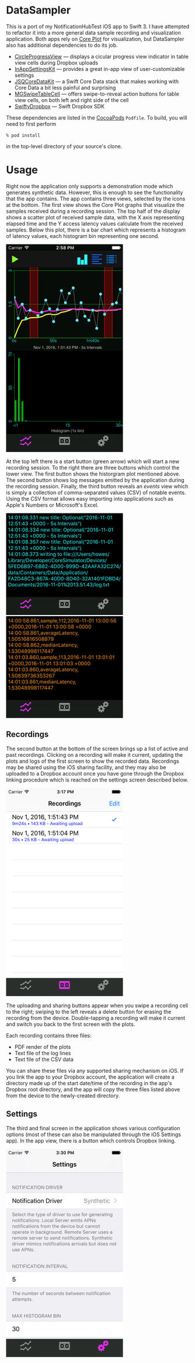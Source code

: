 # DataSampler

This is a port of my NotificationHubTest iOS app to Swift 3. I have attempted to refactor it into a more general
data sample recording and visualization application. Both apps rely on
[Core Plot](https://github.com/core-plot/core-plot) for visualization, but DataSampler also has additional
dependencies to do its job.

- [CircleProgressView](https://github.com/CardinalNow/iOS-CircleProgressView) — displays a cicular progress view
  indicator in table view cells during Dropbox uploads
- [InAppSettingsKit](https://github.com/futuretap/InAppSettingsKit) — provides a great in-app view of
  user-customizable settings
- [JSQCoreDataKit](https://github.com/jessesquires/JSQCoreDataKit) — a Swift Core Data stack that makes working
  with Core Data a bit less painful and surprising
- [MGSwipeTableCell](https://github.com/MortimerGoro/MGSwipeTableCell) — offers swipe-to-reveal action buttons
  for table view cells, on both left and right side of the cell
- [SwiftyDropbox](https://github.com/dropbox/SwiftyDropbox) — Swift Dropbox SDK

These dependencies are listed in the [CocoaPods](https://cocoapods.org) `Podfile`. To build, you will need to
first perform

    % pod install

in the top-level directory of your source's clone.

# Usage

Right now the application only supports a demonstration mode which generates synthetic data. However, this is
enough to see the functionality that the app contains. The app contains three views, selected by the icons at
the bottom. The first view shows the Core Plot graphs that visualize the samples received during a recording
session. The top half of the display shows a scatter plot of received sample data, with the X axis representing
elapsed time and the Y access latency values calculate from the received samples. Below this plot, there is a
bar chart which represents a histogram of latency values, each histogram bin representing one second.

![plots](images/mainScreen.png?raw=true)

At the top left there is a start button (green arrow) which will start a new recording session. To the
right there are three buttons which control the lower view. The first button shows the historgram plot mentioned
above. The second button shows log messages emitted by the application during the recording session. Finally,
the third button reveals an *events* view which is simply a collection of comma-separated values (CSV) of
notable events. Using the CSV format allows easy importing into applications such as Apple's Numbers or
Microsoft's Excel.

![log view](images/logView.png?raw=true)
![event view](images/eventView.png?raw=true)

## Recordings

The second button at the bottom of the screen brings up a list of active and past recordings. Clicking on a
recording will make it current, updating the plots and logs of the first screen to show the recorded data.
Recordings may be shared using the iOS sharing facility, and they may also be uploaded to a Dropbox account once
you have gone through the Dropbox linking procedure which is reached on the settings screen described below.

![recordings](images/recordingsScreen.png?raw=true)

The uploading and sharing buttons appear when you swipe a recording cell to the right; swiping to the left
reveals a delete button for erasing the recording from the device. Double-tapping a recording will make it
current and switch you back to the first screen with the plots.

Each recording contains three files:

- PDF render of the plots
- Text file of the log lines
- Text file of the CSV data

You can share these files via any supported sharing mechanism on iOS. If you link the app to your Dropbox
account, the application will create a directory made up of the start date/time of the recording in the app's
Dropbox root directory, and the app will copy the three files listed above from the device to the newly-created
directory.

## Settings

The third and final screen in the application shows various configuration options (most of these can also be
manipulated through the iOS Settings app). In the app view, there is a button which controls Dropbox linking.

![settings](images/settingsScreen.png?raw=true)

